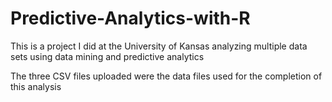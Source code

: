 # Predictive-Analytics-with-R
This is a project I did at the University of Kansas analyzing multiple data sets using data mining and predictive analytics

The three CSV files uploaded were the data files used for the completion of this analysis

